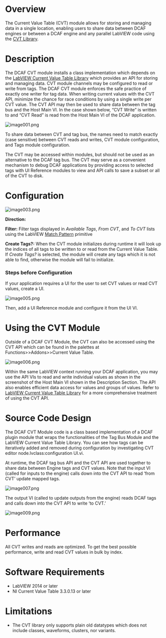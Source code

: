 # Overview

The Current Value Table (CVT) module allows for storing and managing data in a single location, enabling users to share data between DCAF engines or between a DCAF engine and any parallel LabVIEW code using the [CVT Library](https://forums.ni.com/t5/Reference-Design-Content/LabVIEW-Current-Value-Table-CVT-Library/ta-p/3514251).

# Description

The DCAF CVT module installs a class implementation which depends on the [LabVIEW Current Value Table Library](http://forums.ni.com/t5/Reference-Design-Content/LabVIEW-Current-Value-Table-CVT-Library/ta-p/3514251) which provides an API for storing and managing data. CVT module channels may be configured to read or write from tags. The DCAF CVT module enforces the safe practice of exactly one writer for tag data. When writing current values with the CVT API, minimize the chance for race conditions by using a single write per CVT value. The CVT API may then be used to share data between the tag bus and the Host Main VI. In the case shown below, “CVT Write” is written to and “CVT Read” is read from the Host Main VI of the DCAF application.

![image001.png](https://ni.i.lithium.com/t5/image/serverpage/image-id/207558i9989CE4D19919DB1/image-size/large?v=1.0&px=999 "image001.png")

To share data between CVT and tag bus, the names need to match exactly (case sensitive) between CVT reads and writes, CVT module configuration, and Tags module configuration.

The CVT may be accessed within modules, but should not be used as an alternative to the DCAF tag bus. The CVT may serve as a convenient mechanism to debug DCAF applications by providing access to selected tags with UI Reference modules to view and API calls to save a subset or all of the CVT to disk.

# Configuration

![image003.png](https://ni.i.lithium.com/t5/image/serverpage/image-id/207564i528FDA157B35B48A/image-size/large?v=1.0&px=999 "image003.png")

**Direction:**

**Filter:** Filter tags displayed in *Available Tags*, *From CVT*, and *To CVT* lists using the LabVIEW [Match Pattern](http://zone.ni.com/reference/en-XX/help/371361L-01/glang/match_pattern/) primitive

**Create Tags?:** When the CVT module initializes during runtime it will look up the indices of all tags to be written to or read from the Current Value Table. If *Create Tags?* is selected, the module will create any tags which it is not able to find, otherwise the module will fail to initialize.

### Steps before Configuration

If your application requires a UI for the user to set CVT values or read CVT values, create a UI.

![image005.png](https://ni.i.lithium.com/t5/image/serverpage/image-id/207565i654EA729067D7A65/image-size/large?v=1.0&px=999 "image005.png")

Then, add a UI Reference module and configure it from the UI VI.

# Using the CVT Module

Outside of a DCAF CVT Module, the CVT can also be accessed using the CVT API which can be found in the palettes at Functions>>Addons>>Current Value Table.

![image006.png](https://ni.i.lithium.com/t5/image/serverpage/image-id/207566i54DEA064D9670EC1/image-size/large?v=1.0&px=999 "image006.png")

Within the same LabVIEW context running your DCAF application, you may use the API VIs to read and write individual values as shown in the screenshot of the Host Main VI shown in the Description Section. The API also enables efficient data access for values and groups of values. Refer to [LabVIEW Current Value Table Library](http://forums.ni.com/t5/Reference-Design-Content/LabVIEW-Current-Value-Table-CVT-Library/ta-p/3514251) for a more comprehensive treatment of using the CVT API.

# Source Code Design

The DCAF CVT Module code is a class based implementation of a DCAF plugin module that wraps the functionalities of the Tag Bus Module and the LabVIEW Current Value Table Library. You can see how tags can be iteratively added and removed during configuration by investigating CVT editor node.lvclass:configuration UI.vi.

At runtime, the DCAF tag bus API and the CVT API are used together to share data between Engine tags and CVT values. Note that the input VI (called for inputs to the engine) calls down into the CVT API to read ‘from CVT’ update mapped tags.

![image007.png](https://ni.i.lithium.com/t5/image/serverpage/image-id/207567i111216703832F50D/image-size/large?v=1.0&px=999 "image007.png")

The output VI (called to update outputs from the engine) reads DCAF tags and calls down into the CVT API to write ‘to CVT.’

![image009.png](https://ni.i.lithium.com/t5/image/serverpage/image-id/207568iF1F54C1D83538FC1/image-size/large?v=1.0&px=999 "image009.png")

# Performance

All CVT writes and reads are optimized. To get the best possible performance, write and read CVT values in bulk by index.

# Software Requirements

+   LabVIEW 2014 or later
+   NI Current Value Table 3.3.0.13 or later

# Limitations

+   The CVT library only supports plain old datatypes which does not include classes, waveforms, clusters, nor variants.
